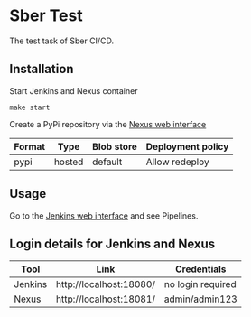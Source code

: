 # Sber Test

The test task of Sber CI/CD.

## Installation

Start Jenkins and Nexus container
```shell
make start
```

Create a PyPi repository via the [Nexus web interface](http://localhost:18081/)

| Format | Type | Blob store | Deployment policy |
| ------------- | ------------- | ------------- | ------------- |
| pypi | hosted | default | Allow redeploy |


## Usage
Go to the [Jenkins web interface](http://localhost:18080/) and see Pipelines.


## Login details for Jenkins and Nexus

| Tool | Link | Credentials |
| ------------- | ------------- | ------------- |
| Jenkins | http://localhost:18080/ | no login required |
| Nexus | http://localhost:18081/ | admin/admin123 |